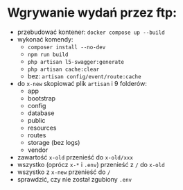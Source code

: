 # Wgrywanie wydań przez ftp:

- przebudować kontener: `docker compose up --build`
- wykonać komendy:
  - `composer install --no-dev`
  - `npm run build`
  - `php artisan l5-swagger:generate`
  - `php artisan cache:clear`
  - bez: `artisan config/event/route:cache`
- do `x-new` skopiować plik `artisan` i 9 folderów:
  - app
  - bootstrap
  - config
  - database
  - public
  - resources
  - routes
  - storage (bez logs)
  - vendor
- zawartość `x-old` przenieść do `x-old/xxx`
- wszystko (oprócz `x-*` i `.env`) przenieść z `/` do `x-old`
- wszystko z `x-new` przenieść do `/`
- sprawdzić, czy nie został zgubiony `.env`
